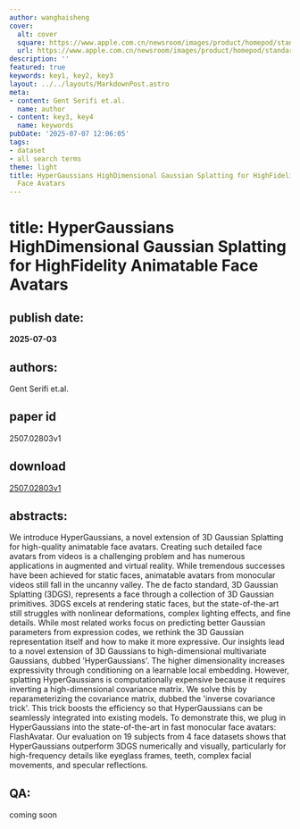 ```yaml
---
author: wanghaisheng
cover:
  alt: cover
  square: https://www.apple.com.cn/newsroom/images/product/homepod/standard/Apple-HomePod-hero-230118_big.jpg.large_2x.jpg
  url: https://www.apple.com.cn/newsroom/images/product/homepod/standard/Apple-HomePod-hero-230118_big.jpg.large_2x.jpg
description: ''
featured: true
keywords: key1, key2, key3
layout: ../../layouts/MarkdownPost.astro
meta:
- content: Gent Serifi et.al.
  name: author
- content: key3, key4
  name: keywords
pubDate: '2025-07-07 12:06:05'
tags:
- dataset
- all search terms
theme: light
title: HyperGaussians HighDimensional Gaussian Splatting for HighFidelity Animatable
  Face Avatars
---
```


# title: HyperGaussians HighDimensional Gaussian Splatting for HighFidelity Animatable Face Avatars 
## publish date: 
**2025-07-03** 
## authors: 
  Gent Serifi et.al. 
## paper id
2507.02803v1
## download
[2507.02803v1](http://arxiv.org/abs/2507.02803v1)
## abstracts:
We introduce HyperGaussians, a novel extension of 3D Gaussian Splatting for high-quality animatable face avatars. Creating such detailed face avatars from videos is a challenging problem and has numerous applications in augmented and virtual reality. While tremendous successes have been achieved for static faces, animatable avatars from monocular videos still fall in the uncanny valley. The de facto standard, 3D Gaussian Splatting (3DGS), represents a face through a collection of 3D Gaussian primitives. 3DGS excels at rendering static faces, but the state-of-the-art still struggles with nonlinear deformations, complex lighting effects, and fine details. While most related works focus on predicting better Gaussian parameters from expression codes, we rethink the 3D Gaussian representation itself and how to make it more expressive. Our insights lead to a novel extension of 3D Gaussians to high-dimensional multivariate Gaussians, dubbed 'HyperGaussians'. The higher dimensionality increases expressivity through conditioning on a learnable local embedding. However, splatting HyperGaussians is computationally expensive because it requires inverting a high-dimensional covariance matrix. We solve this by reparameterizing the covariance matrix, dubbed the 'inverse covariance trick'. This trick boosts the efficiency so that HyperGaussians can be seamlessly integrated into existing models. To demonstrate this, we plug in HyperGaussians into the state-of-the-art in fast monocular face avatars: FlashAvatar. Our evaluation on 19 subjects from 4 face datasets shows that HyperGaussians outperform 3DGS numerically and visually, particularly for high-frequency details like eyeglass frames, teeth, complex facial movements, and specular reflections.
## QA:
coming soon

